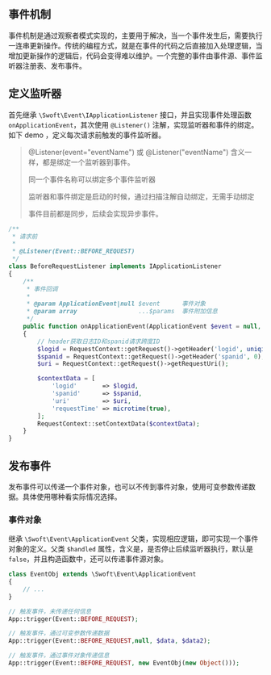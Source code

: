 ## 事件机制

事件机制是通过观察者模式实现的，主要用于解决，当一个事件发生后，需要执行一连串更新操作。传统的编程方式，就是在事件的代码之后直接加入处理逻辑，当增加更新操作的逻辑后，代码会变得难以维护。一个完整的事件由事件源、事件监听器注册表、发布事件。

## 定义监听器

首先继承 `\Swoft\Event\IApplicationListener` 接口，并且实现事件处理函数 `onApplicationEvent`，其次使用 `@Listener()` 注解，实现监听器和事件的绑定。如下 demo ，定义每次请求前触发的事件监听器。

>  @Listener\(event="eventName"\) 或 @Listener\("eventName"\) 含义一样，都是绑定一个监听器到事件。
>
> 同一个事件名称可以绑定多个事件监听器
>
> 监听器和事件绑定是启动的时候，通过扫描注解自动绑定，无需手动绑定
>
> 事件目前都是同步，后续会实现异步事件。

```php
/**
 * 请求前
 *
 * @Listener(Event::BEFORE_REQUEST)
 */
class BeforeRequestListener implements IApplicationListener
{
    /**
     * 事件回调
     *
     * @param ApplicationEvent|null $event      事件对象
     * @param array                 ...$params  事件附加信息
     */
    public function onApplicationEvent(ApplicationEvent $event = null, ...$params)
    {
        // header获取日志ID和spanid请求跨度ID
        $logid = RequestContext::getRequest()->getHeader('logid', uniqid());
        $spanid = RequestContext::getRequest()->getHeader('spanid', 0);
        $uri = RequestContext::getRequest()->getRequestUri();

        $contextData = [
            'logid'       => $logid,
            'spanid'      => $spanid,
            'uri'         => $uri,
            'requestTime' => microtime(true),
        ];
        RequestContext::setContextData($contextData);
    }
}
```

## 发布事件

发布事件可以传递一个事件对象，也可以不传到事件对象，使用可变参数传递数据。具体使用哪种看实际情况选择。

### 事件对象

继承 `\Swoft\Event\ApplicationEvent` 父类，实现相应逻辑，即可实现一个事件对象的定义。父类 `$handled` 属性，含义是，是否停止后续监听器执行，默认是 `false` ，并且构造函数中，还可以传递事件源对象。

```php
class EventObj extends \Swoft\Event\ApplicationEvent
{
    // ...
}
```

```php
// 触发事件，未传递任何信息
App::trigger(Event::BEFORE_REQUEST);

// 触发事件，通过可变参数传递数据
App::trigger(Event::BEFORE_REQUEST,null, $data, $data2);

// 触发事件，通过事件对象传递信息
App::trigger(Event::BEFORE_REQUEST, new EventObj(new Object()));
```



